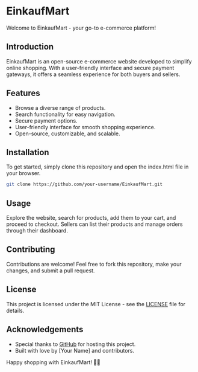 # EinkaufMart

Welcome to EinkaufMart - your go-to e-commerce platform!

## Introduction

EinkaufMart is an open-source e-commerce website developed to simplify online shopping. With a user-friendly interface and secure payment gateways, it offers a seamless experience for both buyers and sellers.

## Features

- Browse a diverse range of products.
- Search functionality for easy navigation.
- Secure payment options.
- User-friendly interface for smooth shopping experience.
- Open-source, customizable, and scalable.

## Installation

To get started, simply clone this repository and open the index.html file in your browser.

```bash
git clone https://github.com/your-username/EinkaufMart.git
```

## Usage

Explore the website, search for products, add them to your cart, and proceed to checkout. Sellers can list their products and manage orders through their dashboard.

## Contributing

Contributions are welcome! Feel free to fork this repository, make your changes, and submit a pull request.

## License

This project is licensed under the MIT License - see the [LICENSE](LICENSE) file for details.

## Acknowledgements

- Special thanks to [GitHub](https://github.com/) for hosting this project.
- Built with love by [Your Name] and contributors.

Happy shopping with EinkaufMart! 🛒🎉
